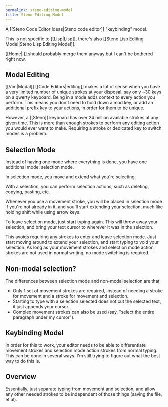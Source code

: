 ```yaml
---
permalink: steno-editing-model
title: Steno Editing Model
---
```

A [[Steno Code Editor Ideas|Steno code editor]] "keybinding" model.

This is not specific to [[Lisp|Lisp]], there's also [[Steno Lisp Editing Model|Steno Lisp Editing Model]].

[[Home|I]] should probably merge them anyway but I can't be bothered right now.

## Modal Editing

[[Vim|Modal]] [[Code Editors|editing]] makes a lot of sense when you have a very limited number of unique strokes at your disposal, say only ~30 keys on a qwerty keyboard. Being in a mode adds context to every action you perform. This means you don't need to hold down a mod key, or add an additional prefix key to your actions, in order for them to be unique.

However, a [[Steno]] keyboard has over 24 million available strokes at any given time. This is more than enough strokes to perform any editing action you would ever want to make. Requiring a stroke or dedicated key to switch modes is a problem.

## Selection Mode

Instead of having one mode where everything is done, you have one additional mode: selection mode.

In selection mode, you move and extend what you're selecting.

With a selection, you can perform selection actions, such as deleting, copying, pasting, etc.

Whenever you use a movement stroke, you will be placed in selection mode if you're not already in it, and you'll start extending your selection, much like holding shift while using arrow keys.

To leave selection mode, just start typing again. This will throw away your selection, and bring your text cursor to wherever it was in the selection.

This avoids requiring any strokes to enter and leave selection mode. Just start moving around to extend your selection, and start typing to void your selection. As long as your movement strokes and selection mode action strokes are not used in normal writing, no mode switching is required.

## Non-modal selection?

The differences between selection mode and non-modal selection are that:
- Only 1 set of movement strokes are required, instead of needing a stroke for movement and a stroke for movement and selection.
- Starting to type with a selection selected does not cut the selected text, it just appends your cursor.
- Complex movement strokes can also be used (say, "select the entire paragraph under my cursor").

## Keybinding Model

In order for this to work, your editor needs to be able to differentiate movement strokes and selection mode action strokes from normal typing. This can be done in several ways. I'm still trying to figure out what the best way to do this is.

## Overview

Essentially, just separate typing from movement and selection, and allow any other needed strokes to be independent of those things (saving the file, et al).
